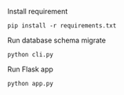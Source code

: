 Install requirement

```
pip install -r requirements.txt
```

Run database schema migrate

```
python cli.py
```

Run Flask app

```
python app.py
```
